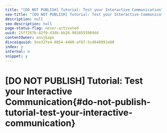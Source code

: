 ```yaml
---
title: "[DO NOT PUBLISH] Tutorial: Test your Interactive Communication"
seo-title: "[DO NOT PUBLISH] Tutorial: Test your Interactive Communication"
description: null
seo-description: null
page-status-flag: never-activated
uuid: 25ff267b-82f0-430b-bb28-9838555969dd
contentOwner: anujkapo
discoiquuid: 5ee32fe4-0854-4480-af67-5cd640991e80
index: y
internal: n
snippet: y
---
```


# [DO NOT PUBLISH] Tutorial: Test your Interactive Communication{#do-not-publish-tutorial-test-your-interactive-communication}

